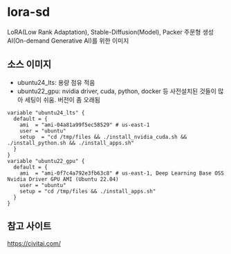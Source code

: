 # lora-sd

LoRA(Low Rank Adaptation), Stable-Diffusion(Model), Packer
주문형 생성 AI(On-demand Generative AI)를 위한 이미지

## 소스 이미지

- ubuntu24_lts: 용량 점유 적음
- ubuntu22_gpu: nvidia driver, cuda, python, docker 등 사전설치된 것들이 많아 세팅이 쉬움. 버전이 좀 오래됨

```hcl
variable "ubuntu24_lts" {
  default = {
    ami  = "ami-04a81a99f5ec58529" # us-east-1
    user = "ubuntu"
    setup  = "cd /tmp/files && ./install_nvidia_cuda.sh && ./install_python.sh && ./install_apps.sh"
  }
}
variable "ubuntu22_gpu" {
  default = {
    ami  = "ami-0f7c4a792e3fb63c8" # us-east-1, Deep Learning Base OSS Nvidia Driver GPU AMI (Ubuntu 22.04)
    user = "ubuntu" 
    setup = "cd /tmp/files && ./install_apps.sh"
  }
}
```


## 참고 사이트

https://civitai.com/

